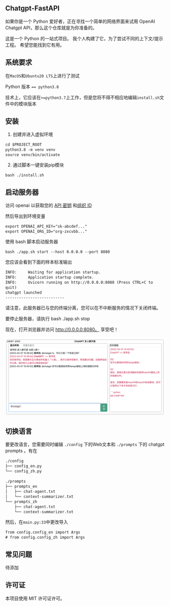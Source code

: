 ## Chatgpt-FastAPI

如果你是一个 Python 爱好者，正在寻找一个简单的网络界面来试用 OpenAI Chatgpt API，那么这个仓库就是为你准备的。

这是一个 Python 的一站式项目。 我个人构建了它，为了尝试不同的上下文/提示工程。 希望您能找到它有用。

## 系统要求

在`MacOS`和`Ubuntu20 LTS`上进行了测试

Python 版本 `== python3.8`

技术上，它应该在`>=python3.7`上工作，但是您将不得不相应地编辑`install.sh`文件中的模块版本

## 安装

1. 创建并进入虚拟环境
```
cd $PROJECT_ROOT
python3.8 -m venv venv
source venv/bin/activate
```

2. 通过脚本一键安装pip模块
```
bash ./install.sh
```

## 启动服务器

访问 openai 以获取您的 [API 密钥](https://platform.openai.com/account/api-keys) 和[组织 ID](https://platform.openai.com/account/org-settings)

然后导出到环境变量
```
export OPENAI_API_KEY="sk-abcdef..."
export OPENAI_ORG_ID="org-zxcvbb..."
```

使用 bash 脚本启动服务器
```
bash ./app.sh start --host 0.0.0.0 --port 8080
```

您应该会看到下面的样本标准输出
```
INFO:     Waiting for application startup.
INFO:     Application startup complete.
INFO:     Uvicorn running on http://0.0.0.0:8080 (Press CTRL+C to quit)
chatgpt launched
--------------------------
```

请注意，此服务器已与您的终端分离，您可以在不中断服务的情况下关闭终端。

要停止服务器，请执行 bash ./app.sh stop

现在，打开浏览器并访问 http://0.0.0.0:8080。 享受吧！

![image](./doc/sample1_cn.png)

## 切换语言
要更改语言，您需要同时编辑 `./config` 下的Web文本和 `./prompts` 下的 chatgpt prompts 。有在
```
./config
├── config_en.py
└── config_zh.py

./prompts
├── prompts_en
│   ├── chat-agent.txt
│   └── context-summarizer.txt
└── prompts_zh
    ├── chat-agent.txt
    └── context-summarizer.txt
```

然后，在`main.py:33`中更改导入
```
from config.config_en import Args
# from config.config_zh import Args
```

## 常见问题
待添加

## 许可证

本项目使用 MIT 许可证许可。